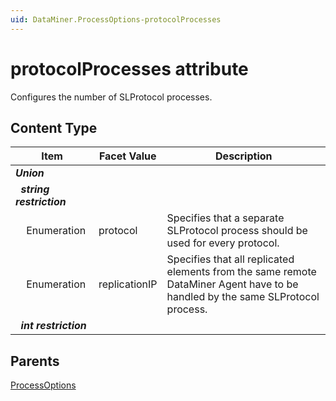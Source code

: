 ```yaml
---
uid: DataMiner.ProcessOptions-protocolProcesses
---
```


# protocolProcesses attribute

Configures the number of SLProtocol processes.

## Content Type

| Item | Facet Value | Description |
| --- | --- | --- |
| ***Union*** |  |  |
| &#160;&#160;***string restriction*** |  |  |
| &#160;&#160;&#160;&#160;Enumeration | protocol | Specifies that a separate SLProtocol process should be used for every protocol. |
| &#160;&#160;&#160;&#160;Enumeration | replicationIP | Specifies that all replicated elements from the same remote DataMiner Agent have to be handled by the same SLProtocol process. |
| &#160;&#160;***int restriction*** |  |  |

## Parents

[ProcessOptions](xref:DataMiner.ProcessOptions)
